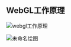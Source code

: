 ## WebGL工作原理

![webgl工作原理](https://cdn.jsdelivr.net/gh/bigbigbig3/blogImages/img/202205192239541.png)

![未命名绘图](https://cdn.jsdelivr.net/gh/bigbigbig3/blogImages/img/202205311705406.png)